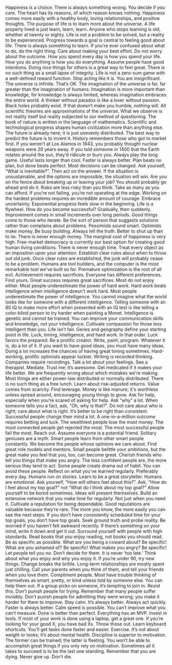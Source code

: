 Happiness is a choice. There is always something wrong. You decide if you care.
The heart has its reasons, of which reason knows nothing.
Happiness comes more easily with a healthy body, loving relationships, and positive thoughts.
The purpose of life is to learn more about the universe. A life properly lived is just learn, learn, learn.
Anyone who stops learning is old, whether at twenty or eighty.
Life is not a problem to be solved, but a reality to be experienced.
Progress towards a goal is central to feeling good about life. There is always something to learn.
If you’re ever confused about what to do, do the right thing.
Care about making your best effort. Do not worry about the outcome.
How you spend every day is how you spend your life.
How you do anything is how you do everything.
Assume people have good intentions.
Doing nice things for others is a great way to feel great.
There is no such thing as a small lapse of integrity.
Life is not a zero-sum game with a well-defined reward function. Stop acting like it is.
You are insignificant. The universe is infinite. That’s OK.
The imagination of the universe is far, far greater than the imagination of humans.
Imagination is more important than knowledge, for knowledge is always limited, whereas imagination embraces the entire world.
A thinker without paradox is like a lover without passion.
Black holes probably exist. If that doesn’t make you humble, nothing will.
All scientific theories are approximations of the universe.
What we observe is not reality itself but reality subjected to our method of questioning.
The book of nature is written in the language of mathematics.
Scientific and technological progress shapes human civilization more than anything else.
The future is already here; it is just unevenly distributed.
The best way to predict the future is to invent it.
History remembers those who got to market first.
If you weren’t at Los Alamos in 1943, you probably thought nuclear weapons were 20 years away.
If you told someone in 1400 that the Earth rotates around the sun, they’d ridicule or burn you.
Always play the long game.
Useful lasts longer than cool.
Faster is always better.
Plan beats no plan, but done beats perfect.
Most decisions can be changed.
Ask yourself, “What is inevitable?”. Then act on the answer.
If the situation is unsustainable, and the options are impossible, the situation will win.
Are you on the fence about breaking up or leaving your job? You should probably go ahead and do it.
Risks are less risky than you think. Take as many as you can afford.
If you’re not failing, you’re not operating at the edge.
Working on the hardest problems requires an incredible amount of courage. Embrace uncertainty.
Exponential progress feels slow in the beginning.
Life is a flywheel. How do you become successful? Gradually, then suddenly.
Improvement comes in small increments over long periods.
Good things come to those who iterate.
Be the sort of person that suggests solutions rather than complains about problems.
Pessimists sound smart. Optimists make money.
Be busy building.
Always tell the truth. Better to shut up than to lie.
There is never enough money.
The marginal cost of happiness is very high.
Free-market democracy is currently our best option for creating good human living conditions.
There is never enough time.
Treat every object as an imposition upon your attention.
Establish clear rules about when to throw out old junk. Once clear rules are established, the junk will probably cease to be a problem.
Humans are tool builders, and the computer is the most remarkable tool we've built so far.
Premature optimization is the root of all evil.
Achievement requires sacrifices. Everyone has different preferences. Find yours.
Great success requires great sacrifices. Most do not enjoy either.
Most people underestimate the power of hard work.
Hard work beats intelligence when intelligence doesn't work hard.
Most people underestimate the power of intelligence.
You cannot imagine what the world looks like for someone with a different intelligence. Telling someone with an 80 IQ to make more effort when presented with an IQ test is like telling a color-blind person to try harder when painting a Monet.
Intelligence is genetic and cannot be trained.
You can improve your communication skills and knowledge, not your intelligence.
Cultivate compassion for those less intelligent than you.
Life isn’t fair. Genes and geography define your starting point in life.
Luck, timing, intelligence, and hard work. In that order.
Luck favors the prepared.
Be a prolific creator. Write, paint, program. Whatever it is, do a lot of it.
If you want to have good ideas, you must have many ideas.
Doing a lot increases the chances of having great timing sometimes.
Hard-working, prolific optimists appear luckier.
Writing is recorded thinking. Companies require recordings.
Talk a lot about your feelings.
See a therapist.
Mediate. Trust me; it’s awesome.
Get medicated if it makes your life better.
We are frequently wrong about which mistakes we're making.
Most things are either power-law distributed or normally distributed.
There is no such thing as a free lunch. Learn about risk-adjusted returns.
Value comes from scarcity. Find leverage.
Money is like manure; it's worthless unless spread around, encouraging young things to grow.
Ask for help, especially when you’re scared of asking for help.
Ask “why” a lot. When someone tells you a fact, ask, “Oh, why is that?”.
Do not care about who is right; care about what is right.
It’s better to be right than consistent. Successful people change their mind a lot.
A one-in-a-million outcome requires betting and luck.
The wealthiest people lose the most money.
The most connected people get rejected the most.
The most successful people fail the most.
Reach out. Assume everyone is a potential friend.
Solitary geniuses are a myth. Smart people learn from other smart people constantly.
We become the people whose opinions we care about.
Find great role models and mentors.
Small people belittle your ambitions, but the great make you feel that you, too, can become great.
Cherish friends who tell you things that make you angry.
The less confident people are, the more serious they tend to act.
Some people create drama out of habit. You can avoid these people.
Reflect on what you’ve learned regularly. Preferably every day.
Humans run on stories. Learn to be a great storyteller.
Humans are emotional. Ask yourself, “How will others feel about this?”.
Ask, “How do I feel about my top goal?” not “What do I think about my top goal?”
Allow yourself to be bored sometimes. Ideas will present themselves.
Build an extensive network that you make time for regularly. Not just when you need it.
Cultivate a reputation for being dependable. Good reputations are valuable because they’re rare.
The more you know, the more easily you can see the next steps.
If you don’t have consistently scheduled time for your top goals, you don’t have top goals.
Seek ground truth and probe reality.
Be worried if you haven’t felt awkward recently.
If there’s something on your mind, write it down and get it out.
Surround yourself with people with high standards.
Read books that you enjoy reading, not books you should read.
Be as specific as possible.
What are you being a coward about? Be specific!
What are you ashamed of? Be specific!
What makes you angry? Be specific!
Let people tell you no. Don’t decide for them.
It is never ‘too late.’
Think about what you enjoy and why you enjoy it.
If you’re under 90, try new things.
Change breaks the brittle.
Long-term relationships are mostly spent just chilling.
Call your parents when you think of them, and tell your friends when you love them.
Compliment people. Most have trouble thinking of themselves as smart, pretty, or kind unless told by someone else. You can help them out.
If a group picks on someone, it’s tempting to join in. Resist this.
Don’t punish people for trying.
Remember that many people suffer invisibly.
Don't punish people for admitting they were wrong; you make it harder for them to improve.
Stay calm. It’s always better. Always act quickly. Faster is always better. Calm speed is possible.
You can’t improve what you can’t measure.
Done is better than perfect. Everything has an MVP.
Invest in tools. If most of your work is done using a laptop, get a great one. If you’re looking for your good X, you have bad Xs. Throw those out. 
Learn keyboard shortcuts. You’ll get tasks done faster and easier. 
Exercise. It’s not about weight or looks; it’s about mental health.
Discipline is superior to motivation. The former can be trained; the latter is fleeting. You won’t be able to accomplish great things if you only rely on motivation.
Sometimes all it takes to succeed is to be the last one standing.
Remember that you are dying.
Never give up.
Don’t die.